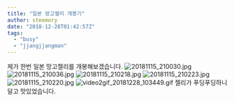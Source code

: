 ```yaml
---
title: "일본 망고젤리 개봉기"
author: steemory
date: "2018-12-28T01:42:57Z"
tags:
  - "busy"
  - "jjangjjangman"
---
```

제가 한번 일본 망고젤리를 개봉해보겠습니다.
![20181115_210030.jpg](https://ipfs.busy.org/ipfs/QmRP2g2PJNfgzCNTGSWpQrBdt8jVbVA6KsYS4fwDSp9in8)
![20181115_210036.jpg](https://ipfs.busy.org/ipfs/QmRaPWN4XuW5mTTneevAkui8A7sWZJQHamE8cC1ar33jQV)
![20181115_210218.jpg](https://ipfs.busy.org/ipfs/QmR2Ce5Siy7k9QwsQ4YxW4BzQsihAJPoVmvGxavsfBP738)
![20181115_210223.jpg](https://ipfs.busy.org/ipfs/QmVsm4fJtmjAZcCYcTympWUxGrabETBkyxiQ5R65Cotvbm)
![20181115_210220.jpg](https://ipfs.busy.org/ipfs/QmSgaC9zqD5EsKghbexSJhgmshWX3ggbugUH1McY2KRaro)
![video2gif_20181228_103449.gif](https://cdn.steemitimages.com/DQmXiCsYQUxTwTFbx3sV34rstUhvezLGLXowmoiMXzANM4e/video2gif_20181228_103449.gif)
젤리가 푸딩푸딩하니 달고 맛있었습니다.